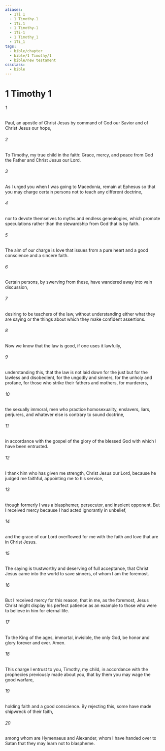```yaml
---
aliases:
  - 1Ti 1
  - 1 Timothy.1
  - 1Ti.1
  - 1 Timothy-1
  - 1Ti-1
  - 1 Timothy_1
  - 1Ti_1
tags:
  - bible/chapter
  - bible/1 Timothy/1
  - bible/new testament
cssclass:
  - bible
---
```


# 1 Timothy 1

###### 1
Paul, an apostle of Christ Jesus by command of God our Savior and of Christ Jesus our hope,
###### 2
To Timothy, my true child in the faith: Grace, mercy, and peace from God the Father and Christ Jesus our Lord.
###### 3
As I urged you when I was going to Macedonia, remain at Ephesus so that you may charge certain persons not to teach any different doctrine,
###### 4
nor to devote themselves to myths and endless genealogies, which promote speculations rather than the stewardship from God that is by faith.
###### 5
The aim of our charge is love that issues from a pure heart and a good conscience and a sincere faith.
###### 6
Certain persons, by swerving from these, have wandered away into vain discussion,
###### 7
desiring to be teachers of the law, without understanding either what they are saying or the things about which they make confident assertions.
###### 8
Now we know that the law is good, if one uses it lawfully,
###### 9
understanding this, that the law is not laid down for the just but for the lawless and disobedient, for the ungodly and sinners, for the unholy and profane, for those who strike their fathers and mothers, for murderers,
###### 10
the sexually immoral, men who practice homosexuality, enslavers, liars, perjurers, and whatever else is contrary to sound doctrine,
###### 11
in accordance with the gospel of the glory of the blessed God with which I have been entrusted.
###### 12
I thank him who has given me strength, Christ Jesus our Lord, because he judged me faithful, appointing me to his service,
###### 13
though formerly I was a blasphemer, persecutor, and insolent opponent. But I received mercy because I had acted ignorantly in unbelief,
###### 14
and the grace of our Lord overflowed for me with the faith and love that are in Christ Jesus.
###### 15
The saying is trustworthy and deserving of full acceptance, that Christ Jesus came into the world to save sinners, of whom I am the foremost.
###### 16
But I received mercy for this reason, that in me, as the foremost, Jesus Christ might display his perfect patience as an example to those who were to believe in him for eternal life.
###### 17
To the King of the ages, immortal, invisible, the only God, be honor and glory forever and ever. Amen.
###### 18
This charge I entrust to you, Timothy, my child, in accordance with the prophecies previously made about you, that by them you may wage the good warfare,
###### 19
holding faith and a good conscience. By rejecting this, some have made shipwreck of their faith,
###### 20
among whom are Hymenaeus and Alexander, whom I have handed over to Satan that they may learn not to blaspheme.


